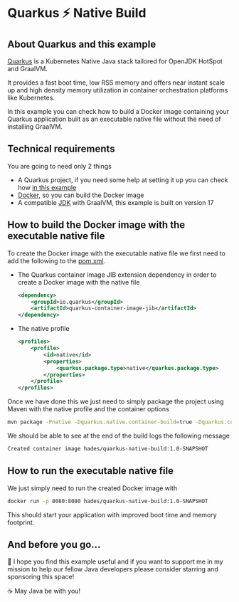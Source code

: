 # Quarkus :zap: Native Build

## About Quarkus and this example

[Quarkus](https://quarkus.io/) is a Kubernetes Native Java stack tailored for OpenJDK HotSpot and GraalVM.

It provides a fast boot time, low RSS memory and offers near instant scale up and high density memory utilization in container orchestration platforms like Kubernetes.

In this example you can check how to build a Docker image containing your Quarkus application built as an executable native file without the need of installing GraalVM.

## Technical requirements

You are going to need only 2 things

- A Quarkus project, if you need some help at setting it up you can check how [in this example](https://github.com/codewithhades/quarkus-basic-setup)
- [Docker](https://www.docker.com), so you can build the Docker image
- A compatible [JDK](https://www.oracle.com/java/technologies/downloads) with GraalVM, this example is built on version 17

## How to build the Docker image with the executable native file

To create the Docker image with the executable native file we first need to add the following to the [pom.xml](pom.xml).

- The Quarkus container image JIB extension dependency in order to create a Docker image with the native file
    ````xml
    <dependency>
        <groupId>io.quarkus</groupId>
        <artifactId>quarkus-container-image-jib</artifactId>
    </dependency>
    ````
- The native profile
    ````xml
    <profiles>
        <profile>
            <id>native</id>
            <properties>
                <quarkus.package.type>native</quarkus.package.type>
            </properties>
        </profile>
    </profiles>
    ````
  
Once we have done this we just need to simply package the project using Maven with the native profile and the container options

````bash
mvn package -Pnative -Dquarkus.native.container-build=true -Dquarkus.container-image.build=true
````

We should be able to see at the end of the build logs the following message

````txt
Created container image hades/quarkus-native-build:1.0-SNAPSHOT
````


## How to run the executable native file

We just simply need to run the created Docker image with

````bash
docker run -p 8080:8080 hades/quarkus-native-build:1.0-SNAPSHOT
````

This should start your application with improved boot time and memory footprint.


## And before you go...

:pray: I hope you find this example useful and if you want to support me in my mission to help our fellow Java developers please consider starring and sponsoring this space!

:coffee: May Java be with you!

